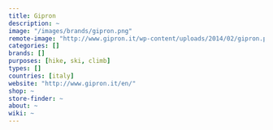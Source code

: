```yaml
---
title: Gipron
description: ~
image: "/images/brands/gipron.png"
remote-image: "http://www.gipron.it/wp-content/uploads/2014/02/gipron.png"
categories: []
brands: []
purposes: [hike, ski, climb]
types: []
countries: [italy]
website: "http://www.gipron.it/en/"
shop: ~
store-finder: ~
about: ~
wiki: ~
---
```

